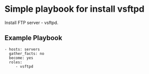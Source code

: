 Simple playbook for install vsftpd
=========

Install FTP server - vsftpd.

Example Playbook
----------------

    - hosts: servers
      gather_facts: no
      become: yes
      roles:
         - vsftpd 
